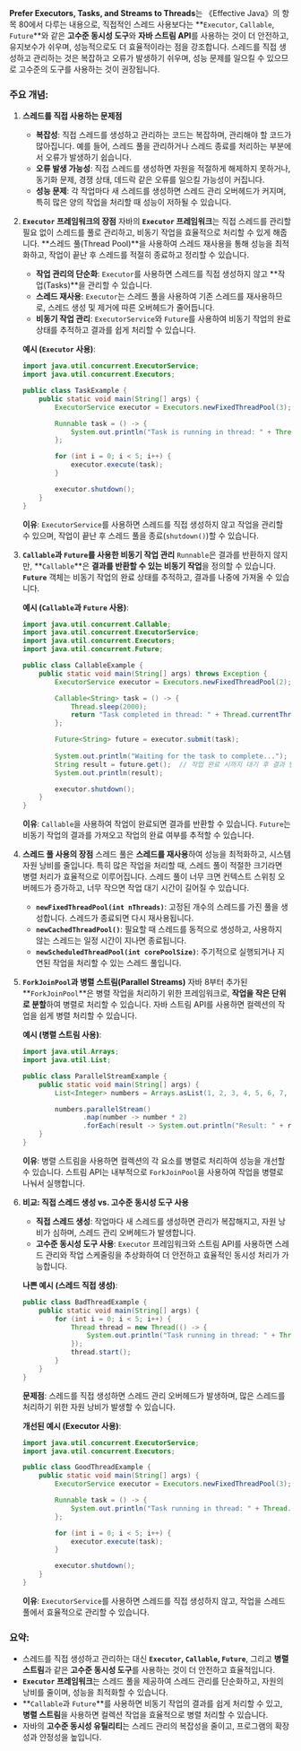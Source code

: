 **Prefer Executors, Tasks, and Streams to Threads**는 《Effective Java》의 항목 80에서 다루는 내용으로, 직접적인 스레드 사용보다는 **`Executor`, `Callable`, `Future`**와 같은 **고수준 동시성 도구**와 **자바 스트림 API**를 사용하는 것이 더 안전하고, 유지보수가 쉬우며, 성능적으로도 더 효율적이라는 점을 강조합니다. 스레드를 직접 생성하고 관리하는 것은 복잡하고 오류가 발생하기 쉬우며, 성능 문제를 일으킬 수 있으므로 고수준의 도구를 사용하는 것이 권장됩니다.

### 주요 개념:

1. **스레드를 직접 사용하는 문제점**
   - **복잡성**: 직접 스레드를 생성하고 관리하는 코드는 복잡하며, 관리해야 할 코드가 많아집니다. 예를 들어, 스레드 풀을 관리하거나 스레드 종료를 처리하는 부분에서 오류가 발생하기 쉽습니다.
   - **오류 발생 가능성**: 직접 스레드를 생성하면 자원을 적절하게 해제하지 못하거나, 동기화 문제, 경쟁 상태, 데드락 같은 오류를 일으킬 가능성이 커집니다.
   - **성능 문제**: 각 작업마다 새 스레드를 생성하면 스레드 관리 오버헤드가 커지며, 특히 많은 양의 작업을 처리할 때 성능이 저하될 수 있습니다.

2. **`Executor` 프레임워크의 장점**
   자바의 **`Executor` 프레임워크**는 직접 스레드를 관리할 필요 없이 스레드를 풀로 관리하고, 비동기 작업을 효율적으로 처리할 수 있게 해줍니다. **스레드 풀(Thread Pool)**을 사용하여 스레드 재사용을 통해 성능을 최적화하고, 작업이 끝난 후 스레드를 적절히 종료하고 정리할 수 있습니다.

   - **작업 관리의 단순화**: `Executor`를 사용하면 스레드를 직접 생성하지 않고 **작업(Tasks)**을 관리할 수 있습니다.
   - **스레드 재사용**: `Executor`는 스레드 풀을 사용하여 기존 스레드를 재사용하므로, 스레드 생성 및 제거에 따른 오버헤드가 줄어듭니다.
   - **비동기 작업 관리**: `ExecutorService`와 `Future`를 사용하여 비동기 작업의 완료 상태를 추적하고 결과를 쉽게 처리할 수 있습니다.

   **예시 (`Executor` 사용)**:
   ```java
   import java.util.concurrent.ExecutorService;
   import java.util.concurrent.Executors;

   public class TaskExample {
       public static void main(String[] args) {
           ExecutorService executor = Executors.newFixedThreadPool(3);

           Runnable task = () -> {
               System.out.println("Task is running in thread: " + Thread.currentThread().getName());
           };

           for (int i = 0; i < 5; i++) {
               executor.execute(task);
           }

           executor.shutdown();
       }
   }
   ```

   **이유**: `ExecutorService`를 사용하면 스레드를 직접 생성하지 않고 작업을 관리할 수 있으며, 작업이 끝난 후 스레드 풀을 종료(`shutdown()`)할 수 있습니다.

3. **`Callable`과 `Future`를 사용한 비동기 작업 관리**
   `Runnable`은 결과를 반환하지 않지만, **`Callable`**은 **결과를 반환할 수 있는 비동기 작업**을 정의할 수 있습니다. **`Future`** 객체는 비동기 작업의 완료 상태를 추적하고, 결과를 나중에 가져올 수 있습니다.

   **예시 (`Callable`과 `Future` 사용)**:
   ```java
   import java.util.concurrent.Callable;
   import java.util.concurrent.ExecutorService;
   import java.util.concurrent.Executors;
   import java.util.concurrent.Future;

   public class CallableExample {
       public static void main(String[] args) throws Exception {
           ExecutorService executor = Executors.newFixedThreadPool(2);

           Callable<String> task = () -> {
               Thread.sleep(2000);
               return "Task completed in thread: " + Thread.currentThread().getName();
           };

           Future<String> future = executor.submit(task);
           
           System.out.println("Waiting for the task to complete...");
           String result = future.get();  // 작업 완료 시까지 대기 후 결과 반환
           System.out.println(result);

           executor.shutdown();
       }
   }
   ```

   **이유**: `Callable`을 사용하여 작업이 완료되면 결과를 반환할 수 있습니다. `Future`는 비동기 작업의 결과를 가져오고 작업의 완료 여부를 추적할 수 있습니다.

4. **스레드 풀 사용의 장점**
   스레드 풀은 **스레드를 재사용**하여 성능을 최적화하고, 시스템 자원 낭비를 줄입니다. 특히 많은 작업을 처리할 때, 스레드 풀이 적절한 크기라면 병렬 처리가 효율적으로 이루어집니다. 스레드 풀이 너무 크면 컨텍스트 스위칭 오버헤드가 증가하고, 너무 작으면 작업 대기 시간이 길어질 수 있습니다.

   - **`newFixedThreadPool(int nThreads)`**: 고정된 개수의 스레드를 가진 풀을 생성합니다. 스레드가 종료되면 다시 재사용됩니다.
   - **`newCachedThreadPool()`**: 필요할 때 스레드를 동적으로 생성하고, 사용하지 않는 스레드는 일정 시간이 지나면 종료됩니다.
   - **`newScheduledThreadPool(int corePoolSize)`**: 주기적으로 실행되거나 지연된 작업을 처리할 수 있는 스레드 풀입니다.

5. **`ForkJoinPool`과 병렬 스트림(Parallel Streams)**
   자바 8부터 추가된 **`ForkJoinPool`**은 병렬 작업을 처리하기 위한 프레임워크로, **작업을 작은 단위로 분할**하여 병렬로 처리할 수 있습니다. 자바 스트림 API를 사용하면 컬렉션의 작업을 쉽게 병렬 처리할 수 있습니다.

   **예시 (병렬 스트림 사용)**:
   ```java
   import java.util.Arrays;
   import java.util.List;

   public class ParallelStreamExample {
       public static void main(String[] args) {
           List<Integer> numbers = Arrays.asList(1, 2, 3, 4, 5, 6, 7, 8, 9, 10);

           numbers.parallelStream()
                  .map(number -> number * 2)
                  .forEach(result -> System.out.println("Result: " + result + " - Thread: " + Thread.currentThread().getName()));
       }
   }
   ```

   **이유**: 병렬 스트림을 사용하면 컬렉션의 각 요소를 병렬로 처리하여 성능을 개선할 수 있습니다. 스트림 API는 내부적으로 `ForkJoinPool`을 사용하여 작업을 병렬로 나눠서 실행합니다.

6. **비교: 직접 스레드 생성 vs. 고수준 동시성 도구 사용**
   - **직접 스레드 생성**: 작업마다 새 스레드를 생성하면 관리가 복잡해지고, 자원 낭비가 심하며, 스레드 관리 오버헤드가 발생합니다.
   - **고수준 동시성 도구 사용**: `Executor` 프레임워크와 스트림 API를 사용하면 스레드 관리와 작업 스케줄링을 추상화하여 더 안전하고 효율적인 동시성 처리가 가능합니다.

   **나쁜 예시 (스레드 직접 생성)**:
   ```java
   public class BadThreadExample {
       public static void main(String[] args) {
           for (int i = 0; i < 5; i++) {
               Thread thread = new Thread(() -> {
                   System.out.println("Task running in thread: " + Thread.currentThread().getName());
               });
               thread.start();
           }
       }
   }
   ```

   **문제점**: 스레드를 직접 생성하면 스레드 관리 오버헤드가 발생하며, 많은 스레드를 처리하기 위한 자원 낭비가 발생할 수 있습니다.

   **개선된 예시 (Executor 사용)**:
   ```java
   import java.util.concurrent.ExecutorService;
   import java.util.concurrent.Executors;

   public class GoodThreadExample {
       public static void main(String[] args) {
           ExecutorService executor = Executors.newFixedThreadPool(3);

           Runnable task = () -> {
               System.out.println("Task running in thread: " + Thread.currentThread().getName());
           };

           for (int i = 0; i < 5; i++) {
               executor.execute(task);
           }

           executor.shutdown();
       }
   }
   ```

   **이유**: `ExecutorService`를 사용하면 스레드를 직접 생성하지 않고, 작업을 스레드 풀에서 효율적으로 관리할 수 있습니다.

### 요약:

- 스레드를 직접 생성하고 관리하는 대신 **`Executor`, `Callable`, `Future`**, 그리고 **병렬 스트림**과 같은 **고수준 동시성 도구**를 사용하는 것이 더 안전하고 효율적입니다.
- **`Executor` 프레임워크**는 스레드 풀을 제공하여 스레드 관리를 단순화하고, 자원의 낭비를 줄이며, 성능을 최적화할 수 있습니다.
- **`Callable`과 `Future`**를 사용하면 비동기 작업의 결과를 쉽게 처리할 수 있고, **병렬 스트림**을 사용하면 컬렉션 작업을 효율적으로 병렬 처리할 수 있습니다.
- 자바의 **고수준 동시성 유틸리티**는 스레드 관리의 복잡성을 줄이고, 프로그램의 확장성과 안정성을 높입니다.


